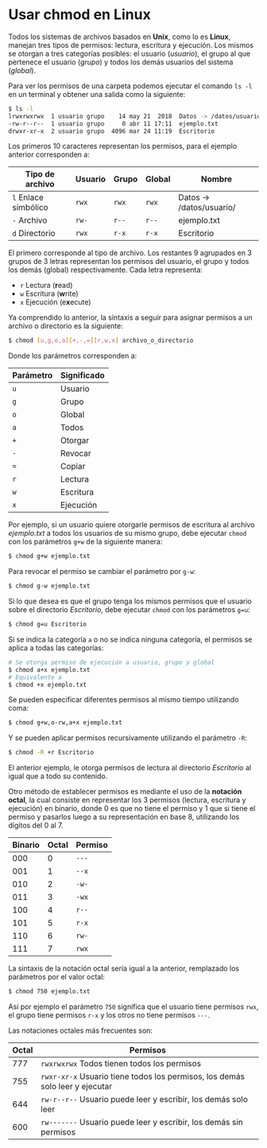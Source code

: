 # Usar chmod en Linux

Todos los sistemas de archivos basados en **Unix**, como lo es **Linux**, manejan tres tipos de permisos: lectura, escritura y ejecución. Los mismos se otorgan a tres categorías posibles: el usuario (*usuario*), el grupo al que pertenece el usuario (*grupo*) y todos los demás usuarios del sistema (*global*).

Para ver los permisos de una carpeta podemos ejecutar el comando `ls -l` en un terminal y obtener una salida como la siguiente:

```bash
$ ls -l
lrwxrwxrwx  1 usuario grupo    14 may 21  2018  Datos -> /datos/usuario/
-rw-r--r--  1 usuario grupo     0 abr 11 17:11  ejemplo.txt
drwxr-xr-x  2 usuario grupo  4096 mar 24 11:19  Escritorio
```

Los primeros 10 caracteres representan los permisos, para el ejemplo anterior corresponden a:

| Tipo de archivo      | Usuario | Grupo | Global | Nombre                   |
| -------------------- | ------- | ----- | ------ | ------------------------ |
| `l` Enlace simbólico | `rwx`   | `rwx` | `rwx`  | Datos -> /datos/usuario/ |
| `-` Archivo          | `rw-`   | `r--` | `r--`  | ejemplo.txt              |
| `d` Directorio       | `rwx`   | `r-x` | `r-x`  | Escritorio               |

El primero corresponde al tipo de archivo. Los restantes 9 agrupados en 3 grupos de 3 letras representan los permisos del usuario, el grupo y todos los demás (global) respectivamente. Cada letra representa:

- `r` Lectura (**r**ead)
- `w` Escritura (**w**rite)
- `x` Ejecución (e**x**ecute)

Ya comprendido lo anterior, la sintaxis a seguir para asignar permisos a un archivo o directorio es la siguiente:

```bash
$ chmod [u,g,o,a][+,-,=][r,w,x] archivo_o_directorio
```

Donde los parámetros corresponden a:

| Parámetro | Significado |
| --------- | ----------- |
| `u`       | Usuario     |
| `g`       | Grupo       |
| `o`       | Global      |
| `a`       | Todos       |
| `+`       | Otorgar     |
| `-`       | Revocar     |
| `=`       | Copiar      |
| `r`       | Lectura     |
| `w`       | Escritura   |
| `x`       | Ejecución   |

Por ejemplo, si un usuario quiere otorgarle permisos de escritura al archivo *ejemplo.txt* a todos los usuarios de su mismo grupo, debe ejecutar `chmod` con los parámetros `g+w` de la siguiente manera:

```bash
$ chmod g+w ejemplo.txt
```

Para revocar el permiso se cambiar el parámetro por `g-w`:

```bash
$ chmod g-w ejemplo.txt
```

Si lo que desea es que el grupo tenga los mismos permisos que el usuario sobre el directorio *Escritorio*, debe ejecutar `chmod` con los parámetros `g=u`:

```bash
$ chmod g=u Escritorio
```

Si se indica la categoría `a` o no se indica ninguna categoría, el permisos se aplica a todas las categorías:

```bash
# Se otorga permiso de ejecución a usuario, grupo y global
$ chmod a+x ejemplo.txt
# Equivalente a
$ chmod +x ejemplo.txt
```

Se pueden especificar diferentes permisos al mismo tiempo utilizando coma:

```bash
$ chmod g+w,o-rw,a+x ejemplo.txt
```

Y se pueden aplicar permisos recursivamente utilizando el parámetro `-R`:

```bash
$ chmod -R +r Escritorio
```

El anterior ejemplo, le otorga permisos de lectura al directorio *Escritorio* al igual que a todo su contenido.

Otro método de establecer permisos es mediante el uso de la **notación octal**, la cual consiste en representar los 3 permisos (lectura, escritura y ejecución) en binario, donde 0 es que no tiene el permiso y 1 que si tiene el permiso y pasarlos luego a su representación en base 8, utilizando los dígitos del 0 al 7.

| Binario | Octal | Permiso |
| ------- | ----- | ------- |
| 000     | 0     | `---`   |
| 001     | 1     | `--x`   |
| 010     | 2     | `-w-`   |
| 011     | 3     | `-wx`   |
| 100     | 4     | `r--`   |
| 101     | 5     | `r-x`   |
| 110     | 6     | `rw-`   |
| 111     | 7     | `rwx`   |

La sintaxis de la notación octal sería igual a la anterior, remplazado los parámetros por el valor octal:

```bash
$ chmod 750 ejemplo.txt
```

Así por ejemplo el parámetro `750` significa que el usuario tiene permisos `rwx`, el grupo tiene permisos `r-x` y los otros no tiene permisos `---`.

Las notaciones octales más frecuentes son:

| Octal | Permisos                                                     |
| ----- | ------------------------------------------------------------ |
| 777   | `rwxrwxrwx` Todos tienen todos los permisos                  |
| 755   | `rwxr-xr-x` Usuario tiene todos los permisos, los demás solo leer y ejecutar |
| 644   | `rw-r--r--` Usuario puede leer y escribir, los demás solo leer |
| 600   | `rw-------` Usuario puede leer y escribir, los demás sin permisos |